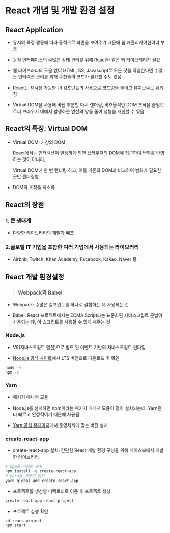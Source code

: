 # React 개념 및 개발 환경 설정

## React Application

- 유저의 특정 행동에 따라 동적으로 화면을 보여주기 때문에 웹 애플리케이션이라 부름

- 동적 인터페이스의 수많은 상태 관리를 위해 React와 같은 웹 라이브러리가 필요

- 웹 라이브러리의 도움 없이 HTML, SS, Javascript로 모든 것을 작업한다면 수많은 인터랙션 관리를 위해 수천줄의 코드가 필요할 수도 있음

- React는 재사용 가능한 UI 컴포넌트의 사용으로 코드량을 줄이고 유지보수도 쉬워짐

- Virtual DOM을 사용해 바뀐 부분만 다시 렌더링, 비효율적인 DOM 조작을 줄임으로써 브라우저 내에서 발생하는 연산의 양을 줄여 성능을 개선할 수 있음

## React의 특징: Virtual DOM

  - Virtual DOM: 가상의 DOM

    React에서는 인터렉션이 발생하게 되면 브라우저의 DOM에 접근하여 변화를 반영하는 것이 아니라, 
    
    Virtual DOM에 한 번 렌더링 하고, 이를 기존의 DOM과 비교하여 변화가 필요한 곳만 렌더링함

  - DOM의 조작을 최소화

## React의 장점

  ### 1. 큰 생태계

  - 다양한 라이브러리의 개발과 배포

  ### 2.글로벌 IT 기업을 포함한 여러 기업에서 사용되는 라이브러리

  - Airbnb, Twitch, Khan Academy, Facebook, Kakao, Naver 등

## React 개발 환경설정

  > ### Webpack과 Babel

  - Webpack: 수많은 컴포넌트를 하나로 결합하는 데 사용되는 것

  - Babel: React 프로젝트에서는 ECMA Script라는 표준화된 자바스크립트 문법이 사용되는 데, 이 스크립트를 사용할 수 있게 해주는 것

  ### Node.js

  - V8(자바스크립트 엔진)으로 빌드 된 이벤트 기반의 자바스크립트 런타임

  - [Node.js 공식 사이트](https://nodejs.org/ko/)에서 LTS 버전으로 다운로드 후 확인

  ```bash
  node -v
  npm -v
  ```

  ### Yarn

  - 패키지 매니저 모듈

  - Node.js를 설치하면 npm이라는 패키지 매니저 모듈이 같이 설치되는데, Yarn은 더 빠르고 안정적이기 때문에 사용됨

  - [Yarn 공식 홈페이지](https://yarnpkg.com/en/docs/install)에서 운영체제에 맞는 버전 설치

  ### create-react-app

  - create-react-app 설치: 간단한 React 개발 환경 구성을 위해 페이스북에서 개발한 라이브러리

  ```bash
  # npm을 사용한 설치
  npm install -g create-react-app
  # yarn을 사용한 설치
  yarn global add create-react-app
  ```

  - 프로젝트를 생성할 디렉토리로 이동 후 프로젝트 생성

  ```bash
  create-react-app react-project
  ```

  - 프로젝트 실행 확인

  ```bash
  cd react-project
  npm start
  ```